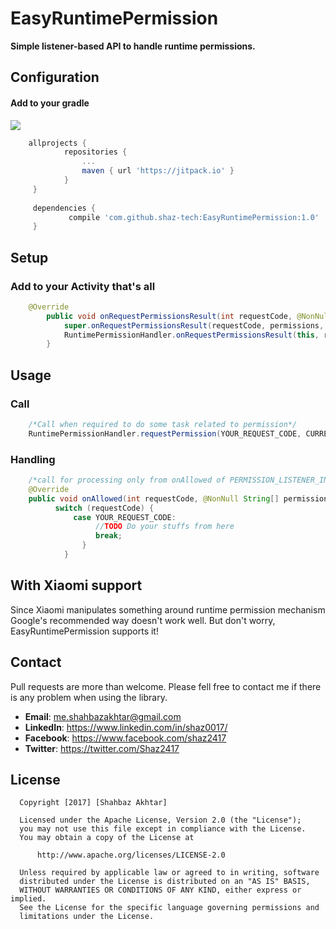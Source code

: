 # EasyRuntimePermission
**Simple listener-based API to handle runtime permissions.**

## Configuration
#### Add to your gradle 
[![](https://jitpack.io/v/shaz-tech/EasyRuntimePermission.svg)](https://jitpack.io/#shaz-tech/EasyRuntimePermission)
```groovy
    allprojects {
            repositories {
                ...
                maven { url 'https://jitpack.io' }
            }
     }
        
     dependencies {
        	 compile 'com.github.shaz-tech:EasyRuntimePermission:1.0'
     }
```

## Setup
### Add to your Activity that's all
```java
    @Override
        public void onRequestPermissionsResult(int requestCode, @NonNull String[] permissions, @NonNull int[] grantResults) {
            super.onRequestPermissionsResult(requestCode, permissions, grantResults);
            RuntimePermissionHandler.onRequestPermissionsResult(this, requestCode, permissions, grantResults);
        }
```

## Usage
### Call
```java
    /*Call when required to do some task related to permission*/
    RuntimePermissionHandler.requestPermission(YOUR_REQUEST_CODE, CURRENT_ACTIVITY, PERMISSION_LISTENER_INSTANCE, BUNCH_OF_PERMISSIONS);
```
### Handling
```java
    /*call for processing only from onAllowed of PERMISSION_LISTENER_INSTANCE*/
    @Override
    public void onAllowed(int requestCode, @NonNull String[] permissions) {
          switch (requestCode) {
              case YOUR_REQUEST_CODE:
                   //TODO Do your stuffs from here
                   break;
                }
            }
```

## With Xiaomi support
Since Xiaomi manipulates something around runtime permission mechanism Google's recommended way doesn't work well. But don't worry, EasyRuntimePermission supports it!

## Contact
Pull requests are more than welcome.
Please fell free to contact me if there is any problem when using the library.
- **Email**: me.shahbazakhtar@gmail.com
- **LinkedIn**: https://www.linkedin.com/in/shaz0017/
- **Facebook**: https://www.facebook.com/shaz2417
- **Twitter**: https://twitter.com/Shaz2417



License
--------

      Copyright [2017] [Shahbaz Akhtar]
      
      Licensed under the Apache License, Version 2.0 (the "License");
      you may not use this file except in compliance with the License.
      You may obtain a copy of the License at
      
          http://www.apache.org/licenses/LICENSE-2.0
      
      Unless required by applicable law or agreed to in writing, software
      distributed under the License is distributed on an "AS IS" BASIS,
      WITHOUT WARRANTIES OR CONDITIONS OF ANY KIND, either express or implied.
      See the License for the specific language governing permissions and
      limitations under the License.      
